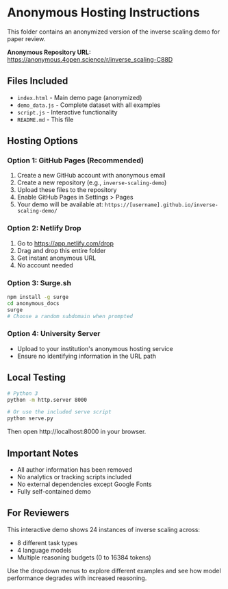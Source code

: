 # Anonymous Hosting Instructions

This folder contains an anonymized version of the inverse scaling demo for paper review.

**Anonymous Repository URL:** https://anonymous.4open.science/r/inverse_scaling-C88D

## Files Included

- `index.html` - Main demo page (anonymized)
- `demo_data.js` - Complete dataset with all examples
- `script.js` - Interactive functionality
- `README.md` - This file

## Hosting Options

### Option 1: GitHub Pages (Recommended)
1. Create a new GitHub account with anonymous email
2. Create a new repository (e.g., `inverse-scaling-demo`)
3. Upload these files to the repository
4. Enable GitHub Pages in Settings > Pages
5. Your demo will be available at: `https://[username].github.io/inverse-scaling-demo/`

### Option 2: Netlify Drop
1. Go to https://app.netlify.com/drop
2. Drag and drop this entire folder
3. Get instant anonymous URL
4. No account needed

### Option 3: Surge.sh
```bash
npm install -g surge
cd anonymous_docs
surge
# Choose a random subdomain when prompted
```

### Option 4: University Server
- Upload to your institution's anonymous hosting service
- Ensure no identifying information in the URL path

## Local Testing
```bash
# Python 3
python -m http.server 8000

# Or use the included serve script
python serve.py
```

Then open http://localhost:8000 in your browser.

## Important Notes

- All author information has been removed
- No analytics or tracking scripts included
- No external dependencies except Google Fonts
- Fully self-contained demo

## For Reviewers

This interactive demo shows 24 instances of inverse scaling across:
- 8 different task types
- 4 language models
- Multiple reasoning budgets (0 to 16384 tokens)

Use the dropdown menus to explore different examples and see how model performance degrades with increased reasoning.
